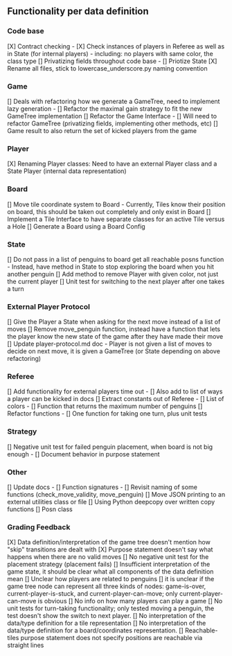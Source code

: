 ## Functionality per data definition
### Code base
[X] Contract checking
    - [X] Check instances of players in Referee as well as in State (for internal players)
        - including: no players with same color, the class type
[] Privatizing fields throughout code base
    - [] Priotize State
[X] Rename all files, stick to lowercase_underscore.py naming convention

### Game
[] Deals with refactoring how we generate a GameTree, need to implement lazy generation
    - [] Refactor the maximal gain strategy to fit the new GameTree implementation
[] Refactor the Game Interface
    - [] Will need to refactor GameTree (privatizing fields, implementing other methods, etc)
[] Game result to also return the set of kicked players from the game
### Player
[X] Renaming Player classes: Need to have an external Player class and a State Player (internal data representation)
### Board
[] Move tile coordinate system to Board
    - Currently, Tiles know their position on board, this should be taken out completely and only exist in Board
[] Implement a Tile Interface to have separate classes for an active Tile versus a Hole
[] Generate a Board using a Board Config
### State
[] Do not pass in a list of penguins to board get all reachable posns function
    - Instead, have method in State to stop exploring the board when you hit another penguin
[] Add method to remove Player with given color, not just the current player
[] Unit test for switching to the next player after one takes a turn
### External Player Protocol
[] Give the Player a State when asking for the next move instead of a list of moves
[] Remove move_penguin function, instead have a function that lets the player know the new state of the game after they have made their move
[] Update player-protocol.md doc
    - Player is not given a list of moves to decide on next move, it is given a GameTree (or State depending on above refactoring)
### Referee
[] Add functionality for external players time out
    - [] Also add to list of ways a player can be kicked in docs
[] Extract constants out of Referee
    - [] List of colors
    - [] Function that returns the maximum number of penguins
[] Refactor functions 
    - [] One function for taking one turn, plus unit tests
### Strategy
[] Negative unit test for failed penguin placement, when board is not big enough
    - [] Document behavior in purpose statement

### Other
[] Update docs
    - [] Function signatures
    - [] Revisit naming of some functions (check_move_validity, move_penguin)
[] Move JSON printing to an external utilities class or file
[] Using Python deepcopy over written copy functions
[] Posn class

### Grading Feedback
[X] Data definition/interpretation of the game tree doesn't mention how "skip" transitions are dealt with
[X] Purpose statement doesn't say what happens when there are no valid moves
[] No negative unit test for the placement strategy (placement fails)
[] Insufficient interpretation of the game state, it should be clear what all components of the data definition mean 
[] Unclear how players are related to penguins
[] it is unclear if the game tree node can represent all three kinds of nodes: game-is-over, current-player-is-stuck, and current-player-can-move; only current-player-can-move is obvious
[] No info on how many players can play a game
[] No unit tests for turn-taking functionality; only tested moving a penguin, the test doesn't show the switch to next player.
[] No interpretation of the data/type definition for a tile representation
[] No interpretation of the data/type definition for a board/coordinates representation.
[] Reachable-tiles purpose statement does not specify positions are reachable via straight lines


